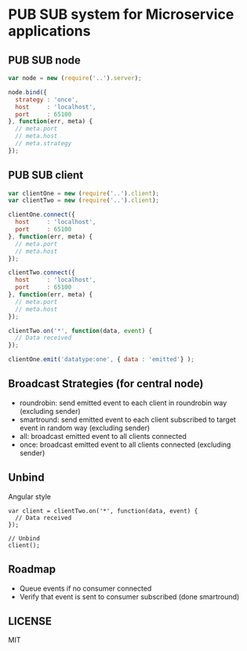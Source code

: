 
# PUB SUB system for Microservice applications

## PUB SUB node

```javascript
var node = new (require('..').server);

node.bind({
  strategy : 'once',
  host     : 'localhost',
  port     : 65100
}, function(err, meta) {
  // meta.port
  // meta.host
  // meta.strategy
});
```

## PUB SUB client

```javascript
var clientOne = new (require('..').client);
var clientTwo = new (require('..').client);

clientOne.connect({
  host     : 'localhost',
  port     : 65100
}, function(err, meta) {
  // meta.port
  // meta.host
});

clientTwo.connect({
  host     : 'localhost',
  port     : 65100
}, function(err, meta) {
  // meta.port
  // meta.host
});

clientTwo.on('*', function(data, event) {
  // Data received
});

clientOne.emit('datatype:one', { data : 'emitted'} );
```

## Broadcast Strategies (for central node)

- roundrobin: send emitted event to each client in roundrobin way (excluding sender)
- smartround: send emitted event to each client subscribed to target event in random way (excluding sender)
- all: broadcast emitted event to all clients connected
- once: broadcast emitted event to all clients connected (excluding sender)


## Unbind

Angular style

```
var client = clientTwo.on('*', function(data, event) {
  // Data received
});

// Unbind
client();
```

## Roadmap

- Queue events if no consumer connected
- Verify that event is sent to consumer subscribed (done smartround)

## LICENSE

MIT
